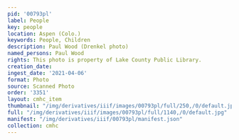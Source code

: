 ```yaml
---
pid: '00793pl'
label: People
key: people
location: Aspen (Colo.)
keywords: People, Children
description: Paul Wood (Drenkel photo)
named_persons: Paul Wood
rights: This photo is property of Lake County Public Library.
creation_date: 
ingest_date: '2021-04-06'
format: Photo
source: Scanned Photo
order: '3351'
layout: cmhc_item
thumbnail: "/img/derivatives/iiif/images/00793pl/full/250,/0/default.jpg"
full: "/img/derivatives/iiif/images/00793pl/full/1140,/0/default.jpg"
manifest: "/img/derivatives/iiif/00793pl/manifest.json"
collection: cmhc
---
```

